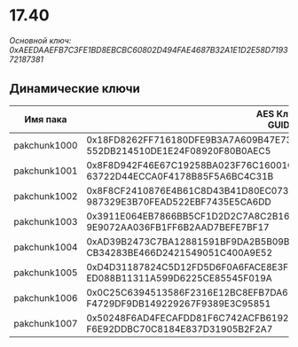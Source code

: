 # 17.40

###### Основной ключ: 0xAEEDAAEFB7C3FE1BD8EBCBC60802D494FAE4687B32A1E1D2E58D719372187381

## Динамические ключи

| Имя пака         | AES Ключ<br/>GUID                                                                                            |
|--------------|---------------------------------------------------------------------------------------------------------|
| pakchunk1000 | 0x18FD8262FF716180DFE9B3A7A609B47E73976B7888D1A7171F4D9921A1C01258<br/>552DB214510DE1E24F08920F80B0AEC5 |
| pakchunk1001 | 0x8F8D942F46E67C19258BA023F76C16001C056F2E6B02994FFC073A9E1F6446F0<br/>63722D44ECCA0F4178B85F5A6BC4C31B |
| pakchunk1002 | 0x8F8CF2410876E4B61C8D43B41D80EC0739AA2D25D1E6BF7C50A742D31793C872<br/>987329E3B70FEAD522EBF7435E5CA6DD |
| pakchunk1003 | 0x3911E064EB7866BB5CF1D2D2C7A8C2B1667767A0303C989288502465130ADE43<br/>9E9072AA036FB1FF6B2AAD7BEFE7BF17 |
| pakchunk1004 | 0xAD39B2473C7BA12881591BF9DA2B5B09B00594B232ED6E9D6680DC7F24CC9B2A<br/>CB34283BE466D2421549051C400A9E52 |
| pakchunk1005 | 0xD4D31187824C5D12FD5D6F0A6FACE8E3F175D1DC0B242D7E90F9BA0FA0EE7421<br/>ED088B11311A599D6225CE85545F019A |
| pakchunk1006 | 0x0C25C6394513586F2316E12BC8EFB7DA65CA26C42041EF85A7CDAEEE61E26055<br/>F4729DF9DB149229267F9389E3C95851 |
| pakchunk1007 | 0x50248F6AD4FECAFDD81F6C742ACFB61925E1492BBEDD9BD9B3A2DA8B7A0E8B46<br/>F6E92DDBC70C8184E837D31905B2F2A7 |
